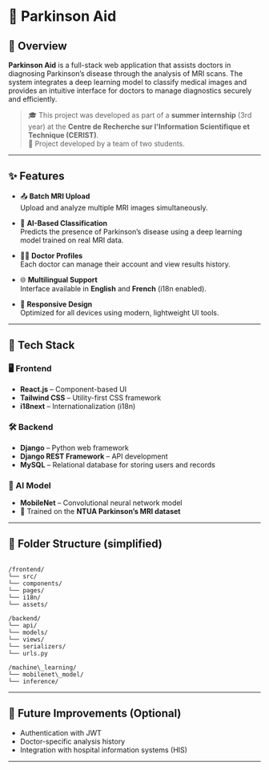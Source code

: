 # 🧠 Parkinson Aid

## 📌 Overview

**Parkinson Aid** is a full-stack web application that assists doctors in diagnosing Parkinson’s disease through the analysis of MRI scans. The system integrates a deep learning model to classify medical images and provides an intuitive interface for doctors to manage diagnostics securely and efficiently.

> 🎓 This project was developed as part of a **summer internship** (3rd year) at the **Centre de Recherche sur l'Information Scientifique et Technique (CERIST)**.  
> 👥 Project developed by a team of two students.

---

## ✨ Features

- 📤 **Batch MRI Upload**  
  Upload and analyze multiple MRI images simultaneously.

- 🤖 **AI-Based Classification**  
  Predicts the presence of Parkinson’s disease using a deep learning model trained on real MRI data.

- 👨‍⚕️ **Doctor Profiles**  
  Each doctor can manage their account and view results history.

- 🌐 **Multilingual Support**  
  Interface available in **English** and **French** (i18n enabled).

- 📱 **Responsive Design**  
  Optimized for all devices using modern, lightweight UI tools.

---

## 🧰 Tech Stack

### 🖥️ Frontend
- **React.js** – Component-based UI
- **Tailwind CSS** – Utility-first CSS framework
- **i18next** – Internationalization (i18n)

### 🛠️ Backend
- **Django** – Python web framework
- **Django REST Framework** – API development
- **MySQL** – Relational database for storing users and records

### 🧪 AI Model
- **MobileNet** – Convolutional neural network model
- 🧠 Trained on the **NTUA Parkinson’s MRI dataset**

---

## 📁 Folder Structure (simplified)

```

/frontend/
└── src/
└── components/
└── pages/
└── i18n/
└── assets/

/backend/
└── api/
└── models/
└── views/
└── serializers/
└── urls.py

/machine\_learning/
└── mobilenet\_model/
└── inference/

```

---

## 🚀 Future Improvements (Optional)
- Authentication with JWT
- Doctor-specific analysis history
- Integration with hospital information systems (HIS)

---


